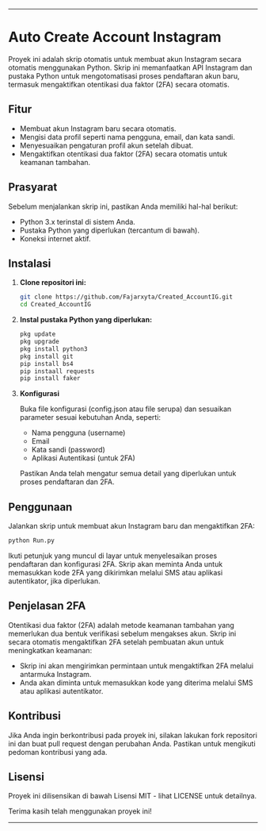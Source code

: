 
---

# Auto Create Account Instagram

Proyek ini adalah skrip otomatis untuk membuat akun Instagram secara otomatis menggunakan Python. Skrip ini memanfaatkan API Instagram dan pustaka Python untuk mengotomatisasi proses pendaftaran akun baru, termasuk mengaktifkan otentikasi dua faktor (2FA) secara otomatis.

## Fitur

- Membuat akun Instagram baru secara otomatis.
- Mengisi data profil seperti nama pengguna, email, dan kata sandi.
- Menyesuaikan pengaturan profil akun setelah dibuat.
- Mengaktifkan otentikasi dua faktor (2FA) secara otomatis untuk keamanan tambahan.

## Prasyarat

Sebelum menjalankan skrip ini, pastikan Anda memiliki hal-hal berikut:

- Python 3.x terinstal di sistem Anda.
- Pustaka Python yang diperlukan (tercantum di bawah).
- Koneksi internet aktif.

## Instalasi

1. **Clone repositori ini:**

   ```bash
   git clone https://github.com/Fajarxyta/Created_AccountIG.git
   cd Created_AccountIG
   ```

2. **Instal pustaka Python yang diperlukan:**

   ```bash
   pkg update
   pkg upgrade
   pkg install python3
   pkg install git
   pip install bs4
   pip instaall requests
   pip install faker
   
   ```

3. **Konfigurasi**

   Buka file konfigurasi (config.json atau file serupa) dan sesuaikan parameter sesuai kebutuhan Anda, seperti:
   - Nama pengguna (username)
   - Email
   - Kata sandi (password)
   - Aplikasi Autentikasi (untuk 2FA)

   Pastikan Anda telah mengatur semua detail yang diperlukan untuk proses pendaftaran dan 2FA.

## Penggunaan

Jalankan skrip untuk membuat akun Instagram baru dan mengaktifkan 2FA:

```bash
python Run.py
```

Ikuti petunjuk yang muncul di layar untuk menyelesaikan proses pendaftaran dan konfigurasi 2FA. Skrip akan meminta Anda untuk memasukkan kode 2FA yang dikirimkan melalui SMS atau aplikasi autentikator, jika diperlukan.

## Penjelasan 2FA

Otentikasi dua faktor (2FA) adalah metode keamanan tambahan yang memerlukan dua bentuk verifikasi sebelum mengakses akun. Skrip ini secara otomatis mengaktifkan 2FA setelah pembuatan akun untuk meningkatkan keamanan:

- Skrip ini akan mengirimkan permintaan untuk mengaktifkan 2FA melalui antarmuka Instagram.
- Anda akan diminta untuk memasukkan kode yang diterima melalui SMS atau aplikasi autentikator.

## Kontribusi

Jika Anda ingin berkontribusi pada proyek ini, silakan lakukan fork repositori ini dan buat pull request dengan perubahan Anda. Pastikan untuk mengikuti pedoman kontribusi yang ada.

## Lisensi

Proyek ini dilisensikan di bawah Lisensi MIT - lihat LICENSE untuk detailnya.

Terima kasih telah menggunakan proyek ini!

---
